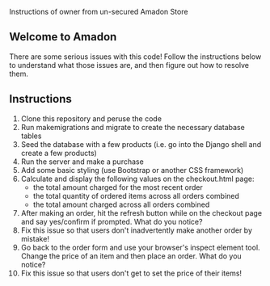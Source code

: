 Instructions of owner from un-secured Amadon Store

## Welcome to Amadon
There are some serious issues with this code! Follow the instructions below to understand what those issues are, and then figure out how to resolve them.

Instructions
------------

1. Clone this repository and peruse the code
2. Run makemigrations and migrate to create the necessary database tables
3. Seed the database with a few products (i.e. go into the Django shell and create a few products)
4. Run the server and make a purchase
5. Add some basic styling (use Bootstrap or another CSS framework)
6. Calculate and display the following values on the checkout.html page:
    - the total amount charged for the most recent order
    - the total quantity of ordered items across all orders combined
    - the total amount charged across all orders combined
7. After making an order, hit the refresh button while on the checkout page and say yes/confirm if prompted. What do you notice?
8. Fix this issue so that users don't inadvertently make another order by mistake!
9. Go back to the order form and use your browser's inspect element tool. Change the price of an item and then place an order. What do you notice?
10. Fix this issue so that users don't get to set the price of their items!
